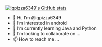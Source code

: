 [![iqpizza6349's GitHub stats](https://github-readme-stats.vercel.app/api?username=iqpizza6349)](https://github.com/iqpizza6349/github-readme-stats)
- 👋 Hi, I’m @iqpizza6349
- 👀 I’m interested in android
- 🌱 I’m currently learning Java and Python
- 💞️ I’m looking to collaborate on ...
- 📫 How to reach me ...

<!---
iqpizza6349/iqpizza6349 is a ✨ special ✨ repository because its `README.md` (this file) appears on your GitHub profile.
You can click the Preview link to take a look at your changes.
--->
